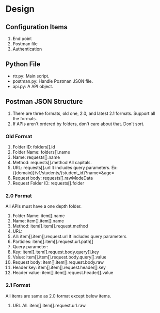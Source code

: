 # Design

## Configuration Items

1. End point
1. Postman file
1. Authentication

## Python File

* rtr.py: Main script.
* postman.py: Handle Postman JSON file.
* api.py: A API object.

## Postman JSON Structure

1. There are three formats, old one, 2.0, and latest 2.1 formats.
Support all the formats.
1. If APIs aren't ordered by folders, don't care about that.
Don't sort.

### Old Format

1. Folder ID: folders[].id
1. Folder Name: folders[].name
1. Name: requests[].name
1. Method: requests[].method
All capitals.
1. URL: requests[].url
It includes query parameters.
Ex: {{domain}}/v1/students/{student_id}?name=&age=
1. Request body: requests[].rawModeData
1. Request Folder ID: requests[].folder

### 2.0 Format

All APIs must have a one depth folder.

1. Folder Name: item[].name
1. Name: item[].item[].name
1. Method: item[].item[].request.method
1. URL:
  1. All: item[].item[].request.url
  It includes query parameters.
  1. Particles: item[].item[].request.url.path[]
1. Query parameter:
  1. Key: item[].item[].request.body.query[].key
  1. Value: item[].item[].request.body.query[].value
1. Request body: item[].item[].request.body.raw
1. Header key: item[].item[].request.header[].key
1. Header value: item[].item[].request.header[].value

### 2.1 Format

All items are same as 2.0 format except below items.

1. URL All: item[].item[].request.url.raw
